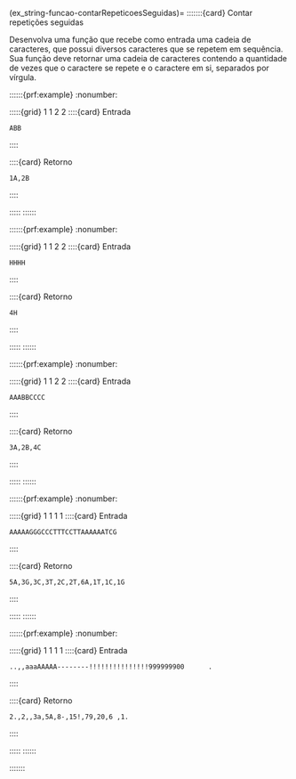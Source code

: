 (ex_string-funcao-contarRepeticoesSeguidas)=
:::::::{card} Contar repetições seguidas


Desenvolva uma função que recebe como entrada uma cadeia de caracteres, que possui diversos caracteres que se repetem em sequência. Sua função deve retornar uma cadeia de caracteres contendo a quantidade de vezes que o caractere se repete e o caractere em si, separados por vírgula.


::::::{prf:example}
:nonumber:
<!-- :class: dropdown -->

:::::{grid} 1 1 2 2
::::{card} Entrada
```
ABB
```
::::

::::{card} Retorno
```
1A,2B
```
::::

:::::
::::::

::::::{prf:example}
:nonumber:
<!-- :class: dropdown -->

:::::{grid} 1 1 2 2
::::{card} Entrada
```
HHHH
```
::::

::::{card} Retorno
```
4H
```
::::

:::::
::::::

::::::{prf:example}
:nonumber:
<!-- :class: dropdown -->

:::::{grid} 1 1 2 2
::::{card} Entrada
```
AAABBCCCC
```
::::

::::{card} Retorno
```
3A,2B,4C
```
::::

:::::
::::::

::::::{prf:example}
:nonumber:
<!-- :class: dropdown -->

:::::{grid} 1 1 1 1
::::{card} Entrada
```
AAAAAGGGCCCTTTCCTTAAAAAATCG
```
::::

::::{card} Retorno
```
5A,3G,3C,3T,2C,2T,6A,1T,1C,1G
```
::::

:::::
::::::

::::::{prf:example}
:nonumber:
<!-- :class: dropdown -->

:::::{grid} 1 1 1 1
::::{card} Entrada
```
..,,aaaAAAAA--------!!!!!!!!!!!!!!!999999900      .
```
::::

::::{card} Retorno
```
2.,2,,3a,5A,8-,15!,79,20,6 ,1.
```
::::

:::::
::::::


:::::::